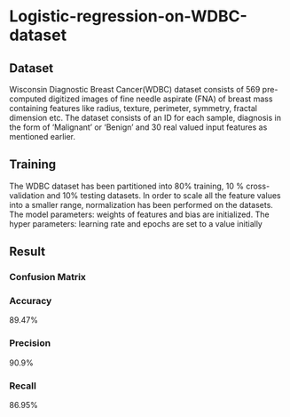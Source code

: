 # Logistic-regression-on-WDBC-dataset
## Dataset
Wisconsin Diagnostic Breast Cancer(WDBC) dataset consists of 569 pre-computed digitized images of fine needle aspirate (FNA) of breast mass containing features like radius, texture, perimeter, symmetry, fractal dimension etc. The dataset consists of an ID for each sample, diagnosis in the form of ‘Malignant’ or ‘Benign’ and 30 real valued input features as mentioned earlier.
## Training
The WDBC dataset has been partitioned into 80% training, 10 % cross-validation and 10% testing datasets. In order to scale all the feature values into a smaller range, normalization has been performed on the datasets.  The model parameters: weights of features and bias are initialized. The hyper parameters: learning rate and epochs are set to a value initially
## Result
### Confusion Matrix

### Accuracy
89.47%
### Precision
90.9%
### Recall
86.95%
